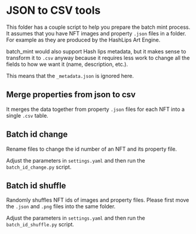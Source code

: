 # JSON to CSV tools
This folder has a couple script to help you prepare the batch mint process.
It assumes that you have NFT images and property `.json` files in a folder.
For example as they are produced by the HashLips Art Engine.

batch_mint would also support Hash lips metadata, but it makes sense to transform it to `.csv` anyway because it requires less work to change all the fields to how we want it (name, description, etc.).

This means that the `_metadata.json` is ignored here.

## Merge properties from json to csv
It merges the data together from property `.json` files for each NFT into a single `.csv` table. 

## Batch id change
Rename files to change the id number of an NFT and its property file.

Adjust the parameters in `settings.yaml` and then run the `batch_id_change.py` script. 

## Batch id shuffle
Randomly shuffles NFT ids of images and property files.
Please first move the `.json` and `.png` files into the same folder.

Adjust the parameters in `settings.yaml` and then run the `batch_id_shuffle.py` script. 
